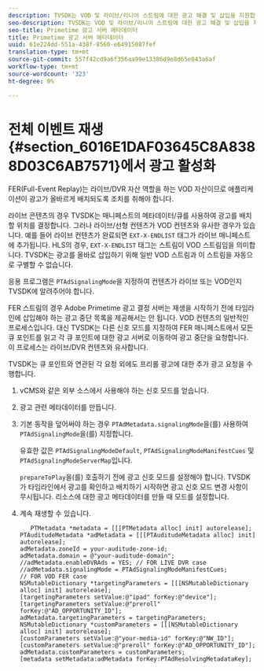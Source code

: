 ```yaml
---
description: TVSDK는 VOD 및 라이브/리니어 스트림에 대한 광고 해결 및 삽입을 지원합니다.
seo-description: TVSDK는 VOD 및 라이브/리니어 스트림에 대한 광고 해결 및 삽입을 지원합니다.
seo-title: Primetime 광고 서버 메타데이터
title: Primetime 광고 서버 메타데이터
uuid: 61e224dd-551a-438f-8560-e64915087fef
translation-type: tm+mt
source-git-commit: 557f42cd9a6f356aa99e13386d9e8d65e043a6af
workflow-type: tm+mt
source-wordcount: '323'
ht-degree: 0%

---
```



# 전체 이벤트 재생 {#section_6016E1DAF03645C8A8388D03C6AB7571}에서 광고 활성화

FER(Full-Event Replay)는 라이브/DVR 자산 역할을 하는 VOD 자산이므로 애플리케이션이 광고가 올바르게 배치되도록 조치를 취해야 합니다.

라이브 콘텐츠의 경우 TVSDK는 매니페스트의 메타데이터/큐를 사용하여 광고를 배치할 위치를 결정합니다. 그러나 라이브/선형 컨텐츠가 VOD 컨텐츠와 유사한 경우가 있습니다. 예를 들어 라이브 컨텐츠가 완료되면 `EXT-X-ENDLIST` 태그가 라이브 매니페스트에 추가됩니다. HLS의 경우, `EXT-X-ENDLIST` 태그는 스트림이 VOD 스트림임을 의미합니다. TVSDK는 광고를 올바로 삽입하기 위해 일반 VOD 스트림과 이 스트림을 자동으로 구별할 수 없습니다.

응용 프로그램은 `PTAdSignalingMode`을 지정하여 컨텐츠가 라이브 또는 VOD인지 TVSDK에 알려주어야 합니다.

FER 스트림의 경우 Adobe Primetime 광고 결정 서버는 재생을 시작하기 전에 타임라인에 삽입해야 하는 광고 중단 목록을 제공해서는 안 됩니다. VOD 컨텐츠의 일반적인 프로세스입니다. 대신 TVSDK는 다른 신호 모드를 지정하여 FER 매니페스트에서 모든 큐 포인트를 읽고 각 큐 포인트에 대한 광고 서버로 이동하여 광고 중단을 요청합니다. 이 프로세스는 라이브/DVR 컨텐츠와 유사합니다.

TVSDK는 큐 포인트와 연관된 각 요청 외에도 프리롤 광고에 대한 추가 광고 요청을 수행합니다.

1. vCMS와 같은 외부 소스에서 사용해야 하는 신호 모드를 얻습니다.
1. 광고 관련 메타데이터를 만듭니다.
1. 기본 동작을 덮어써야 하는 경우 `PTAdMetadata.signalingMode`을(를) 사용하여 `PTAdSignalingMode`을(를) 지정합니다.

   유효한 값은 `PTAdSignalingModeDefault`, `PTAdSignalingModeManifestCues` 및 `PTAdSignalingModeServerMap`입니다.

   `prepareToPlay`을(를) 호출하기 전에 광고 신호 모드를 설정해야 합니다. TVSDK가 타임라인에서 광고를 확인하고 배치하기 시작하면 광고 신호 모드 변경 사항이 무시됩니다. 리소스에 대한 광고 메타데이터를 만들 때 모드를 설정합니다.

1. 계속 재생할 수 있습니다.

   ```
      PTMetadata *metadata = [[[PTMetadata alloc] init] autorelease]; 
   PTAuditudeMetadata *adMetadata = [[[PTAuditudeMetadata alloc] init] autorelease]; 
   adMetadata.zoneId = your-auditude-zone-id; 
   adMetadata.domain = @"your-auditude-domain"; 
   //adMetadata.enableDVRAds = YES; // FOR LIVE DVR case 
   //adMetadata.signalingMode = PTAdSignalingModeManifestCues;  
   // FOR VOD FER case 
   NSMutableDictionary *targetingParameters = [[[NSMutableDictionary alloc] init] autorelease]; 
   [targetingParameters setValue:@"ipad" forKey:@"device"]; 
   [targetingParameters setValue:@"preroll" forKey:@"AD_OPPORTUNITY_ID"]; 
   adMetadata.targetingParameters = targetingParameters; 
   NSMutableDictionary *customParameters = [[[NSMutableDictionary alloc] init] autorelease]; 
   [customParameters setValue:@"your-media-id" forKey:@"NW_ID"]; 
   [customParameters setValue:@"preroll" forKey:@"AD_OPPORTUNITY_ID"]; 
   adMetadata.customParameters = customParameters; 
   [metadata setMetadata:adMetadata forKey:PTAdResolvingMetadataKey]; 
   ```
